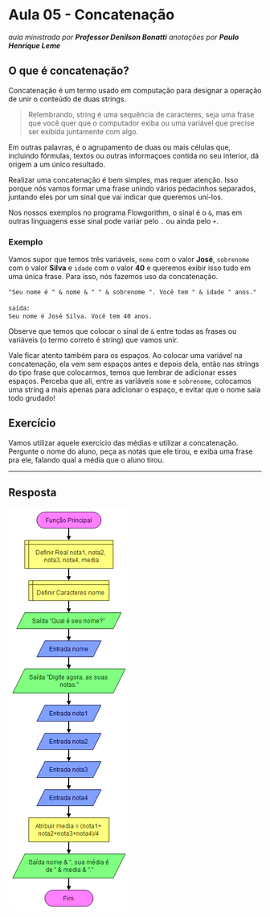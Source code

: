 # Aula 05 - Concatenação

_aula ministrada por **Professor Denilson Bonatti**_
_anotações por **Paulo Henrique Leme**_

## O que é concatenação?

Concatenação é um termo usado em computação para designar a operação de unir o conteúdo de duas strings.

>Relembrando, string é uma sequência de caracteres, seja uma frase que você quer que o computador exiba ou uma variável que precise ser exibida juntamente com algo.

Em outras palavras, é o agrupamento de duas ou mais células que, incluindo fórmulas, textos ou outras informaçoes contida no seu interior, dá origem a um único resultado.

Realizar uma concatenação é bem simples, mas requer atenção. Isso porque nós vamos formar uma frase unindo vários pedacinhos separados, juntando eles por um sinal que vai indicar que queremos uní-los.

Nos nossos exemplos no programa Flowgorithm, o sinal é o `&`, mas em outras linguagens esse sinal pode variar pelo `.` ou ainda pelo `+`.

### Exemplo

Vamos supor que temos três variáveis, `nome` com o valor **José**, `sobrenome` com o valor **Silva** e `idade` com o valor **40** e queremos exibir isso tudo em uma única frase. Para isso, nós fazemos uso da concatenação.
```
"Seu nome é " & nome & " " & sobrenome ". Você tem " & idade " anos."

saída:
Seu nome é José Silva. Você tem 40 anos.
```

Observe que temos que colocar o sinal de `&` entre todas as frases ou variáveis (o termo correto é string) que vamos unir.

Vale ficar atento também para os espaços. Ao colocar uma variável na concatenação, ela vem sem espaços antes e depois dela, então nas strings do tipo frase que colocarmos, temos que lembrar de adicionar esses espaços. Perceba que ali, entre as variáveis `nome` e `sobrenome`, colocamos uma string a mais apenas para adicionar o espaço, e evitar que o nome saia todo grudado!

## Exercício

Vamos utilizar aquele exercício das médias e utilizar a concatenação. Pergunte o nome do aluno, peça as notas que ele tirou, e exiba uma frase pra ele, falando qual a média que o aluno tirou.

---
## Resposta

![solução da atividade](https://github.com/PauloHLeme/Estudos_Bootcamp_DIO_Santander/blob/master/L%C3%B3gica%20de%20Programa%C3%A7%C3%A3o/Imagens/fluxograma_soma_medias_concatenacao.png)

